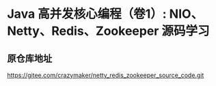 # Java 高并发核心编程（卷1）: NIO、Netty、Redis、Zookeeper 源码学习

## 原仓库地址
https://gitee.com/crazymaker/netty_redis_zookeeper_source_code.git